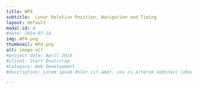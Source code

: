 ```yaml
---
title: WP4
subtitle:  Lunar Relative Position, Navigation and Timing
layout: default
modal-id: 4
#date: 2014-07-14
img: WP4.png
thumbnail: WP4.png
alt: image-alt
#project-date: April 2014
#client: Start Bootstrap
#category: Web Development
#description: Lorem ipsum dolor sit amet, usu cu alterum nominavi lobortis. At duo novum diceret. Tantas apeirian vix et, usu sanctus postulant inciderint ut, populo diceret necessitatibus in vim. Cu eum dicam feugiat noluisse.

---
```

